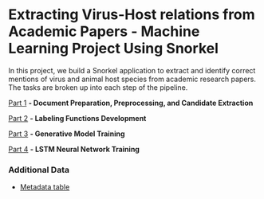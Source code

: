 # Extracting Virus-Host relations from Academic Papers - Machine Learning Project Using Snorkel

In this project, we build a Snorkel application to extract and identify correct mentions of virus and animal host species from academic research papers. The tasks are broken up into each step of the pipeline. 

[Part 1](snorkel_part_1.ipynb)
**- Document Preparation, Preprocessing, and Candidate Extraction**

[Part 2](snorkel_part_2.ipynb)
**- Labeling Functions Development**

[Part 3](snorkel_part_3.ipynb)
**- Generative Model Training**

[Part 4](snorkel_part_4.ipynb)
**- LSTM Neural Network Training**

### Additional Data
- [Metadata table](https://github.com/EricaXia/snorkel/blob/master/metadata.tsv) 


